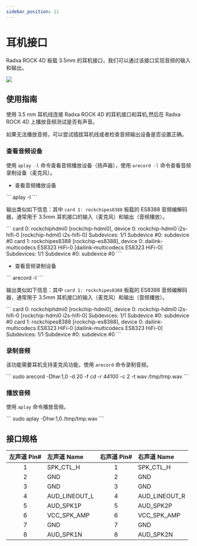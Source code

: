 ```yaml
---
sidebar_position: 11
---
```


# 耳机接口

Radxa ROCK 4D 板载 3.5mm 的耳机接口，我们可以通过该接口实现音频的输入和输出。

<div style={{textAlign: 'center'}}>
  <img src="/img/rock4/4d/rock4d-headphone.webp" style={{width: '100%', maxWidth: '1200px'}} />
</div>

## 使用指南

使用 3.5 mm 耳机线连接 Radxa ROCK 4D 的耳机接口和耳机,然后在 Radxa ROCK 4D 上播放音频测试是否有声音。

如果无法播放音频，可以尝试插拔耳机线或者检查音频输出设备是否设置正确。

### 查看音频设备

使用 `aplay -l` 命令查看音频播放设备（扬声器），使用 `arecord -l` 命令查看音频录制设备（麦克风）。

- 查看音频播放设备

<NewCodeBlock tip="radxa@radxa-4d$" type="device">
```
aplay -l
```
</NewCodeBlock>

输出类似如下信息：其中 `card 1: rockchipes8388` 板载的 ES8388 音频编解码器，通常用于 3.5mm 耳机接口的输入（麦克风）和输出（音频播放）。

<NewCodeBlock tip="radxa@radxa-4d$" type="device">
```
card 0: rockchiphdmi0 [rockchip-hdmi0], device 0: rockchip-hdmi0 i2s-hifi-0 [rockchip-hdmi0 i2s-hifi-0]
  Subdevices: 1/1
  Subdevice #0: subdevice #0
card 1: rockchipes8388 [rockchip-es8388], device 0: dailink-multicodecs ES8323 HiFi-0 [dailink-multicodecs ES8323 HiFi-0]
  Subdevices: 1/1
  Subdevice #0: subdevice #0
```
</NewCodeBlock>

- 查看音频录制设备

<NewCodeBlock tip="radxa@radxa-4d$" type="device">
```
arecord -l
```
</NewCodeBlock>

输出类似如下信息：其中 `card 1: rockchipes8388` 板载的 ES8388 音频编解码器，通常用于 3.5mm 耳机接口的输入（麦克风）和输出（音频播放）。

<NewCodeBlock tip="radxa@radxa-4d$" type="device">
```
card 0: rockchiphdmi0 [rockchip-hdmi0], device 0: rockchip-hdmi0 i2s-hifi-0 [rockchip-hdmi0 i2s-hifi-0]
  Subdevices: 1/1
  Subdevice #0: subdevice #0
card 1: rockchipes8388 [rockchip-es8388], device 0: dailink-multicodecs ES8323 HiFi-0 [dailink-multicodecs ES8323 HiFi-0]
  Subdevices: 1/1
  Subdevice #0: subdevice #0
```
</NewCodeBlock>

### 录制音频

该功能需要耳机支持麦克风功能，使用 `arecord` 命令录制音频。

<NewCodeBlock tip="radxa@radxa-4d$" type="device">
```
sudo arecord -Dhw:1,0 -d 20 -f cd -r 44100 -c 2 -t wav  /tmp/tmp.wav
```
</NewCodeBlock>

### 播放音频

使用 `aplay` 命令播放音频。

<NewCodeBlock tip="radxa@radxa-4d$" type="device">
```
sudo aplay -Dhw:1,0 /tmp/tmp.wav
```
</NewCodeBlock>

## 接口规格

| 左声道 Pin# | 左声道 Name   | 右声道 Pin# | 右声道 Name   |
| :---------: | :------------ | :---------: | :------------ |
|      1      | SPK_CTL_H     |      1      | SPK_CTL_H     |
|      2      | GND           |      2      | GND           |
|      3      | GND           |      3      | GND           |
|      4      | AUD_LINEOUT_L |      4      | AUD_LINEOUT_R |
|      5      | AUD_SPK1P     |      5      | AUD_SPK2P     |
|      6      | VCC_SPK_AMP   |      6      | VCC_SPK_AMP   |
|      7      | GND           |      7      | GND           |
|      8      | AUD_SPK1N     |      8      | AUD_SPK2N     |
